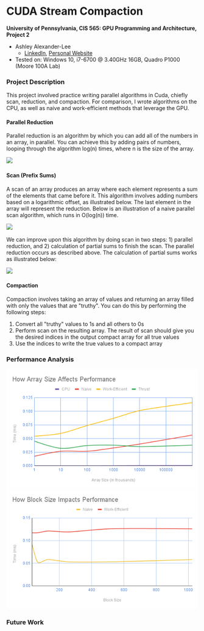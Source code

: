 CUDA Stream Compaction
======================

**University of Pennsylvania, CIS 565: GPU Programming and Architecture, Project 2**

* Ashley Alexander-Lee
  * [LinkedIn](linkedin.com/in/asalexanderlee), [Personal Website](https://asalexanderlee.myportfolio.com/)
* Tested on: Windows 10, i7-6700 @ 3.40GHz 16GB, Quadro P1000 (Moore 100A Lab)

### Project Description
This project involved practice writing parallel algorithms in Cuda, chiefly scan, reduction, and compaction. For comparison, I wrote algorithms on the CPU, as well as naive and work-efficient methods that leverage the GPU.

#### Parallel Reduction
Parallel reduction is an algorithm by which you can add all of the numbers in an array, in parallel. You can achieve this by adding pairs of numbers, looping through the algorithm log(n) times, where n is the size of the array.

<p align="left">
  <img width="420" src="https://github.com/asalexan/Project2-Stream-Compaction/blob/e9dec569b26e1fd189ed6b49b9c8e05a9cee439e/img/reduction_ex2.png">
</p>

#### Scan (Prefix Sums)
A scan of an array produces an array where each element represents a sum of the elements that came before it. This algorithm involves adding numbers based on a logarithmic offset, as illustrated below. The last element in the array will represent the reduction. Below is an illustration of a naive parallel scan algorithm, which runs in O(log(n)) time. 

<img width="340" src="https://github.com/asalexan/Project2-Stream-Compaction/blob/087474d36a1086aee0dc950d9e5858fb543d4c87/img/scan_ex2.png">

We can improve upon this algorithm by doing scan in two steps: 1) parallel reduction, and 2) calculation of partial sums to finish the scan. The parallel reduction occurs as described above. The calculation of partial sums works as illustrated below: 

<img width="330" src="https://github.com/asalexan/Project2-Stream-Compaction/blob/087474d36a1086aee0dc950d9e5858fb543d4c87/img/partials_ex2.png">

#### Compaction
Compaction involves taking an array of values and returning an array filled with only the values that are "truthy". You can do this by performing the following steps:

1. Convert all "truthy" values to 1s and all others to 0s
2. Perform scan on the resulting array. The result of scan should give you the desired indices in the output compact array for all true values 
3. Use the indices to write the true values to a compact array

### Performance Analysis

![How Array Size Affects Performance](img/arraySizeVPerformance.png)
![How Block Size Impacts Performance](img/blockSizeVPerformance.png)

### Future Work

